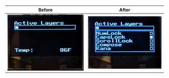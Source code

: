 | Before                     | After                    |
| -------------------------- | ------------------------ |
| ![Before](home_before.jpg) | ![After](home_after.jpg) |